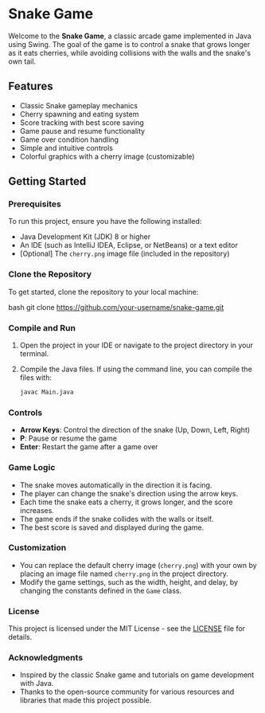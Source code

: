 # Snake Game

Welcome to the **Snake Game**, a classic arcade game implemented in Java using Swing. The goal of the game is to control a snake that grows longer as it eats cherries, while avoiding collisions with the walls and the snake's own tail.

## Features

- Classic Snake gameplay mechanics
- Cherry spawning and eating system
- Score tracking with best score saving
- Game pause and resume functionality
- Game over condition handling
- Simple and intuitive controls
- Colorful graphics with a cherry image (customizable)

## Getting Started

### Prerequisites

To run this project, ensure you have the following installed:

- Java Development Kit (JDK) 8 or higher
- An IDE (such as IntelliJ IDEA, Eclipse, or NetBeans) or a text editor
- [Optional] The `cherry.png` image file (included in the repository)

### Clone the Repository

To get started, clone the repository to your local machine:

bash
git clone https://github.com/your-username/snake-game.git
### Compile and Run

1. Open the project in your IDE or navigate to the project directory in your terminal.
2. Compile the Java files. If using the command line, you can compile the files with:

   ```bash
   javac Main.java
### Controls

- **Arrow Keys**: Control the direction of the snake (Up, Down, Left, Right)
- **P**: Pause or resume the game
- **Enter**: Restart the game after a game over

### Game Logic

- The snake moves automatically in the direction it is facing.
- The player can change the snake's direction using the arrow keys.
- Each time the snake eats a cherry, it grows longer, and the score increases.
- The game ends if the snake collides with the walls or itself.
- The best score is saved and displayed during the game.

### Customization

- You can replace the default cherry image (`cherry.png`) with your own by placing an image file named `cherry.png` in the project directory.
- Modify the game settings, such as the width, height, and delay, by changing the constants defined in the `Game` class.

### License

This project is licensed under the MIT License - see the [LICENSE](LICENSE) file for details.

### Acknowledgments

- Inspired by the classic Snake game and tutorials on game development with Java.
- Thanks to the open-source community for various resources and libraries that made this project possible.
